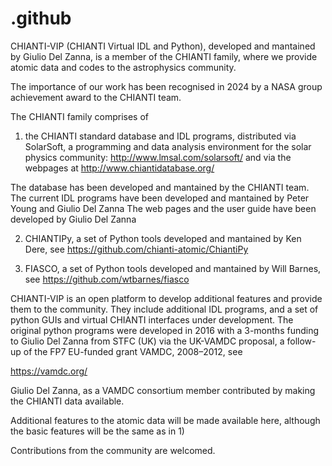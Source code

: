 # .github

CHIANTI-VIP (CHIANTI Virtual IDL and Python), developed and mantained by Giulio Del Zanna, 
is a member of the CHIANTI family, where we provide atomic data and codes to the astrophysics community. 

The importance of our work has been recognised in 2024 by a NASA group achievement award to the CHIANTI team.

The CHIANTI family comprises of 

1) the CHIANTI standard database and IDL programs, distributed via SolarSoft,
 a programming and data analysis environment for the solar physics community: http://www.lmsal.com/solarsoft/ 
 and via the webpages at http://www.chiantidatabase.org/

The database has been developed and mantained by the CHIANTI team.
The current IDL programs have been developed and mantained by  Peter Young and Giulio Del Zanna
The web pages and the user guide have been developed by Giulio Del Zanna

2) CHIANTIPy, a set of Python tools developed and mantained by Ken Dere, see https://github.com/chianti-atomic/ChiantiPy

3) FIASCO, a set of Python tools developed and mantained by Will Barnes, see https://github.com/wtbarnes/fiasco

CHIANTI-VIP is an open platform to  develop additional features and provide them to the community. 
They include additional IDL programs, and a set of python GUIs and virtual CHIANTI interfaces under development. The original 
python programs were developed in 2016 with a 3-months funding to Giulio Del Zanna from STFC (UK) via the UK-VAMDC proposal, 
a follow-up of the FP7 EU-funded grant VAMDC, 2008–2012, see 

https://vamdc.org/ 

Giulio Del Zanna, as a VAMDC consortium member contributed by making the CHIANTI data available. 

Additional features to the atomic data will be made available here, although the basic features will be the same as in 1)

Contributions from the community are welcomed. 
